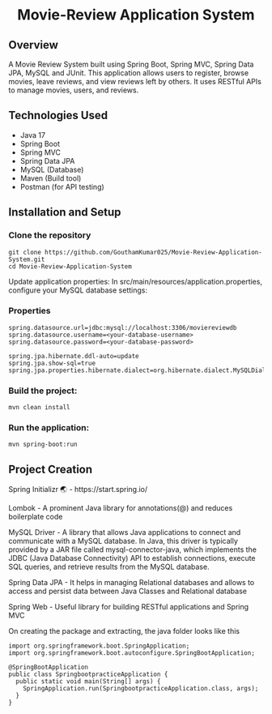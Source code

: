 <center>
    <h1>Movie-Review Application System</h1>
</center>
<h2>Overview</h2>
<p>
  A Movie Review System built using Spring Boot, Spring MVC, Spring Data JPA, MySQL and JUnit. This application allows users to register, browse movies, leave reviews, and view reviews left by others. It uses RESTful APIs to manage movies, users, and reviews.
</p>
<h2>Technologies Used</h2>
<ul>
  <li>Java 17</li>
  <li>Spring Boot</li>
  <li>Spring MVC</li>
  <li>Spring Data JPA</li>
  <li>MySQL (Database)</li>
  <li>Maven (Build tool)</li>
  <li>Postman (for API testing)</li>
</ul>
<h2>Installation and Setup</h2>
<h3>Clone the repository</h3>

```
git clone https://github.com/GouthamKumar025/Movie-Review-Application-System.git
cd Movie-Review-Application-System
```
<p>Update application properties: In src/main/resources/application.properties, configure your MySQL database settings:<p>

<h3>Properties</h3>

```
spring.datasource.url=jdbc:mysql://localhost:3306/moviereviewdb
spring.datasource.username=<your-database-username>
spring.datasource.password=<your-database-password>

spring.jpa.hibernate.ddl-auto=update
spring.jpa.show-sql=true
spring.jpa.properties.hibernate.dialect=org.hibernate.dialect.MySQLDialect
```

<h3>Build the project:</h3>

```
mvn clean install
```
<h3>Run the application:</h3>

```
mvn spring-boot:run
```
<h2>Project Creation</h2>
Spring Initializr 🌏 - https://start.spring.io/

Lombok - A prominent Java library for annotations(@) and reduces boilerplate code

MySQL Driver - A library that allows Java applications to connect and communicate with a MySQL database. In Java, this driver is typically provided by a JAR file called mysql-connector-java, which implements the JDBC (Java Database Connectivity) API to establish connections, execute SQL queries, and retrieve results from the MySQL database.

Spring Data JPA - It helps in managing Relational databases and allows to access and persist data between Java Classes and Relational database

Spring Web - Useful library for building RESTful applications and Spring MVC

On creating the package and extracting, the java folder looks like this
```
import org.springframework.boot.SpringApplication;  
import org.springframework.boot.autoconfigure.SpringBootApplication;  
  
@SpringBootApplication  
public class SpringbootpracticeApplication {  
  public static void main(String[] args) {  
    SpringApplication.run(SpringbootpracticeApplication.class, args);  
  }  
}
```


